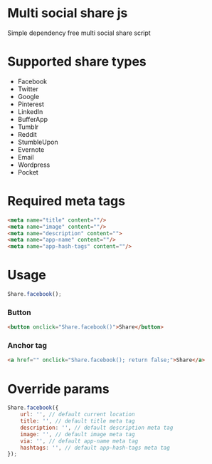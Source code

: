 # Multi social share js
Simple dependency free multi social share script

# Supported share types
- Facebook
- Twitter
- Google
- Pinterest
- LinkedIn
- BufferApp
- Tumblr
- Reddit
- StumbleUpon
- Evernote
- Email
- Wordpress
- Pocket

# Required meta tags
```html
<meta name="title" content=""/>
<meta name="image" content=""/>
<meta name="description" content="">
<meta name="app-name" content=""/>
<meta name="app-hash-tags" content=""/>

```

# Usage
```javascript
Share.facebook();
```
### Button

```html
<button onclick="Share.facebook()">Share</button>
```

### Anchor tag
```html
<a href="" onclick="Share.facebook(); return false;">Share</a>
```

# Override params
```javascript
Share.facebook({
	url: '', // default current location
	title: '', // default title meta tag
	description: '', // default description meta tag
	image: '', // default image meta tag
	via: '', // default app-name meta tag
	hashtags: '', // default app-hash-tags meta tag
});
```
